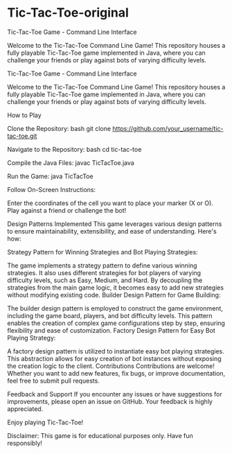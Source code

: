 ﻿# Tic-Tac-Toe-original
Tic-Tac-Toe Game - Command Line Interface

Welcome to the Tic-Tac-Toe Command Line Game! 
This repository houses a fully playable Tic-Tac-Toe game implemented in Java, where you can challenge your friends or play against bots of varying difficulty levels.


Tic-Tac-Toe Game - Command Line Interface

Welcome to the Tic-Tac-Toe Command Line Game! This repository houses a fully playable Tic-Tac-Toe game implemented in Java, where you can challenge your friends or play against bots of varying difficulty levels.

How to Play

Clone the Repository:
bash
git clone https://github.com/your_username/tic-tac-toe.git

Navigate to the Repository:
bash
cd tic-tac-toe

Compile the Java Files:
javac TicTacToe.java

Run the Game:
java TicTacToe

Follow On-Screen Instructions:

Enter the coordinates of the cell you want to place your marker (X or O).
Play against a friend or challenge the bot!

Design Patterns Implemented
This game leverages various design patterns to ensure maintainability, extensibility, and ease of understanding. Here's how:

Strategy Pattern for Winning Strategies and Bot Playing Strategies:

The game implements a strategy pattern to define various winning strategies.
It also uses different strategies for bot players of varying difficulty levels, such as Easy, Medium, and Hard.
By decoupling the strategies from the main game logic, it becomes easy to add new strategies without modifying existing code.
Builder Design Pattern for Game Building:

The builder design pattern is employed to construct the game environment, including the game board, players, and bot difficulty levels.
This pattern enables the creation of complex game configurations step by step, ensuring flexibility and ease of customization.
Factory Design Pattern for Easy Bot Playing Strategy:

A factory design pattern is utilized to instantiate easy bot playing strategies.
This abstraction allows for easy creation of bot instances without exposing the creation logic to the client.
Contributions
Contributions are welcome! Whether you want to add new features, fix bugs, or improve documentation, feel free to submit pull requests.

Feedback and Support
If you encounter any issues or have suggestions for improvements, please open an issue on GitHub. Your feedback is highly appreciated.

Enjoy playing Tic-Tac-Toe!

Disclaimer: This game is for educational purposes only. Have fun responsibly!







